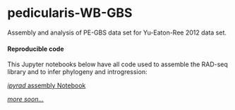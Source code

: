 # pedicularis-WB-GBS
Assembly and analysis of PE-GBS data set for Yu-Eaton-Ree 2012 data set.

#### Reproducible code   
This Jupyter notebooks below have all code used to assemble the RAD-seq library and to infer phylogeny and introgression:  

[*ipyrad* assembly Notebook](http://nbviewer.jupyter.org/github/dereneaton/pedicularis-WB-GBS/blob/master/nb-WB-Pedicularis.ipynb)   

[*more soon...*]()  

